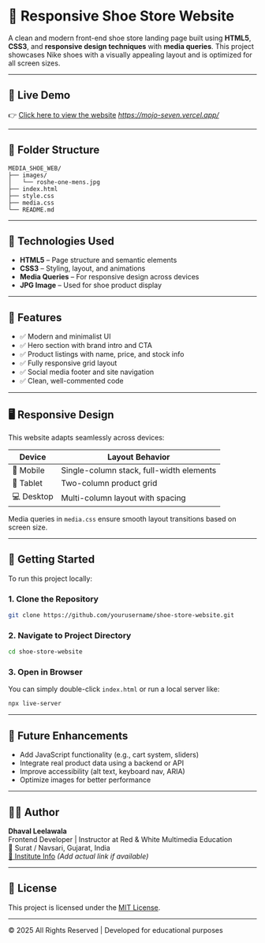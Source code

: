 
# 👟 Responsive Shoe Store Website

A clean and modern front-end shoe store landing page built using **HTML5**, **CSS3**, and **responsive design techniques** with **media queries**. This project showcases Nike shoes with a visually appealing layout and is optimized for all screen sizes.

---

## 📸 Live Demo

👉 [Click here to view the website](#) *https://mojo-seven.vercel.app/*

---

## 📁 Folder Structure

```
MEDIA_SHOE_WEB/
├── images/
│   └── roshe-one-mens.jpg
├── index.html
├── style.css
├── media.css
└── README.md
```

---

## 🔧 Technologies Used

- **HTML5** – Page structure and semantic elements
- **CSS3** – Styling, layout, and animations
- **Media Queries** – For responsive design across devices
- **JPG Image** – Used for shoe product display

---

## 🎯 Features

- ✅ Modern and minimalist UI
- ✅ Hero section with brand intro and CTA
- ✅ Product listings with name, price, and stock info
- ✅ Fully responsive grid layout
- ✅ Social media footer and site navigation
- ✅ Clean, well-commented code

---

## 🖥️ Responsive Design

This website adapts seamlessly across devices:

| Device | Layout Behavior |
|--------|------------------|
| 📱 Mobile | Single-column stack, full-width elements |
| 📲 Tablet | Two-column product grid |
| 💻 Desktop | Multi-column layout with spacing |

Media queries in `media.css` ensure smooth layout transitions based on screen size.

---

## 🚀 Getting Started

To run this project locally:

### 1. Clone the Repository

```bash
git clone https://github.com/yourusername/shoe-store-website.git
```

### 2. Navigate to Project Directory

```bash
cd shoe-store-website
```

### 3. Open in Browser

You can simply double-click `index.html` or run a local server like:

```bash
npx live-server
```

---

## 📝 Future Enhancements

- Add JavaScript functionality (e.g., cart system, sliders)
- Integrate real product data using a backend or API
- Improve accessibility (alt text, keyboard nav, ARIA)
- Optimize images for better performance

---

## 👨‍💻 Author

**Dhaval Leelawala**  
Frontend Developer | Instructor at Red & White Multimedia Education  
📍 Surat / Navsari, Gujarat, India  
[🔗 Institute Info](#) *(Add actual link if available)*

---

## 📄 License

This project is licensed under the [MIT License](LICENSE).

---

© 2025 All Rights Reserved | Developed for educational purposes
